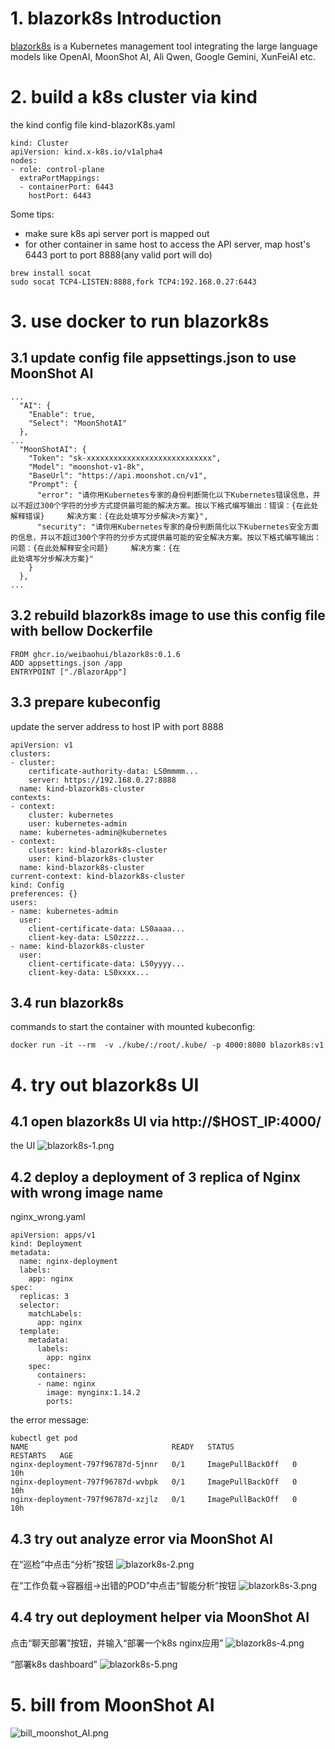 # 1. blazork8s Introduction
[blazork8s](https://github.com/weibaohui/blazork8s) is a Kubernetes management tool integrating the large language models like OpenAI, MoonShot AI,  Ali Qwen, Google Gemini, XunFeiAI etc.

# 2. build a k8s cluster via kind
the kind config file kind-blazorK8s.yaml
```
kind: Cluster
apiVersion: kind.x-k8s.io/v1alpha4
nodes:
- role: control-plane
  extraPortMappings:
  - containerPort: 6443
    hostPort: 6443
```

Some tips:
- make sure k8s api server port is mapped out
- for other container in same host to access the API server, map host's 6443 port to port 8888(any valid port will do)
```
brew install socat
sudo socat TCP4-LISTEN:8888,fork TCP4:192.168.0.27:6443          
```

# 3. use docker to run blazork8s
## 3.1 update config file appsettings.json to use MoonShot AI
```
...
  "AI": {
    "Enable": true,
    "Select": "MoonShotAI"
  },
...
  "MoonShotAI": {
    "Token": "sk-xxxxxxxxxxxxxxxxxxxxxxxxxxxx",
    "Model": "moonshot-v1-8k",
    "BaseUrl": "https://api.moonshot.cn/v1",
    "Prompt": {
      "error": "请你用Kubernetes专家的身份判断简化以下Kubernetes错误信息，并以不超过300个字符的分步方式提供最可能的解决方案。按以下格式编写输出：错误：{在此处解释错误}     解决方案：{在此处填写分步解决>方案}",
      "security": "请你用Kubernetes专家的身份判断简化以下Kubernetes安全方面的信息，并以不超过300个字符的分步方式提供最可能的安全解决方案。按以下格式编写输出：问题：{在此处解释安全问题}     解决方案：{在
此处填写分步解决方案}"
    }
  },
...
```

## 3.2 rebuild blazork8s image to use this config file with bellow Dockerfile
```
FROM ghcr.io/weibaohui/blazork8s:0.1.6
ADD appsettings.json /app
ENTRYPOINT ["./BlazorApp"]
```

## 3.3 prepare kubeconfig
update the server address to host IP with port 8888
```
apiVersion: v1
clusters:
- cluster:
    certificate-authority-data: LS0mmmm...
    server: https://192.168.0.27:8888
  name: kind-blazork8s-cluster
contexts:
- context:
    cluster: kubernetes
    user: kubernetes-admin
  name: kubernetes-admin@kubernetes
- context:
    cluster: kind-blazork8s-cluster
    user: kind-blazork8s-cluster
  name: kind-blazork8s-cluster
current-context: kind-blazork8s-cluster
kind: Config
preferences: {}
users:
- name: kubernetes-admin
  user:
    client-certificate-data: LS0aaaa...
    client-key-data: LS0zzzz...
- name: kind-blazork8s-cluster
  user:
    client-certificate-data: LS0yyyy...
    client-key-data: LS0xxxx...
```

## 3.4 run blazork8s
commands to start the container with mounted kubeconfig:
```
docker run -it --rm  -v ./kube/:/root/.kube/ -p 4000:8080 blazork8s:v1
```

# 4. try out blazork8s UI
## 4.1 open blazork8s UI via http://$HOST_IP:4000/
the UI
![blazork8s-1.png](../picture/blazork8s-1.png)

## 4.2 deploy a deployment of 3 replica of Nginx with wrong image name
nginx_wrong.yaml
```
apiVersion: apps/v1
kind: Deployment
metadata:
  name: nginx-deployment
  labels:
    app: nginx
spec:
  replicas: 3
  selector:
    matchLabels:
      app: nginx
  template:
    metadata:
      labels:
        app: nginx
    spec:
      containers:
      - name: nginx
        image: mynginx:1.14.2
        ports:
```

the error message:
```
kubectl get pod
NAME                                READY   STATUS             RESTARTS   AGE
nginx-deployment-797f96787d-5jnnr   0/1     ImagePullBackOff   0          10h
nginx-deployment-797f96787d-wvbpk   0/1     ImagePullBackOff   0          10h
nginx-deployment-797f96787d-xzjlz   0/1     ImagePullBackOff   0          10h
```

## 4.3 try out analyze error via MoonShot AI
在“巡检”中点击“分析”按钮
![blazork8s-2.png](../picture/blazork8s-2.png)

在“工作负载->容器组->出错的POD”中点击“智能分析”按钮
![blazork8s-3.png](../picture/blazork8s-3.png)

## 4.4 try out deployment helper via MoonShot AI
点击“聊天部署”按钮，并输入“部署一个k8s nginx应用”
![blazork8s-4.png](../picture/blazork8s-4.png)

“部署k8s dashboard”
![blazork8s-5.png](../picture/blazork8s-5.png)

# 5. bill from MoonShot AI
![bill_moonshot_AI.png](../picture/bill_moonshot_AI.png)
